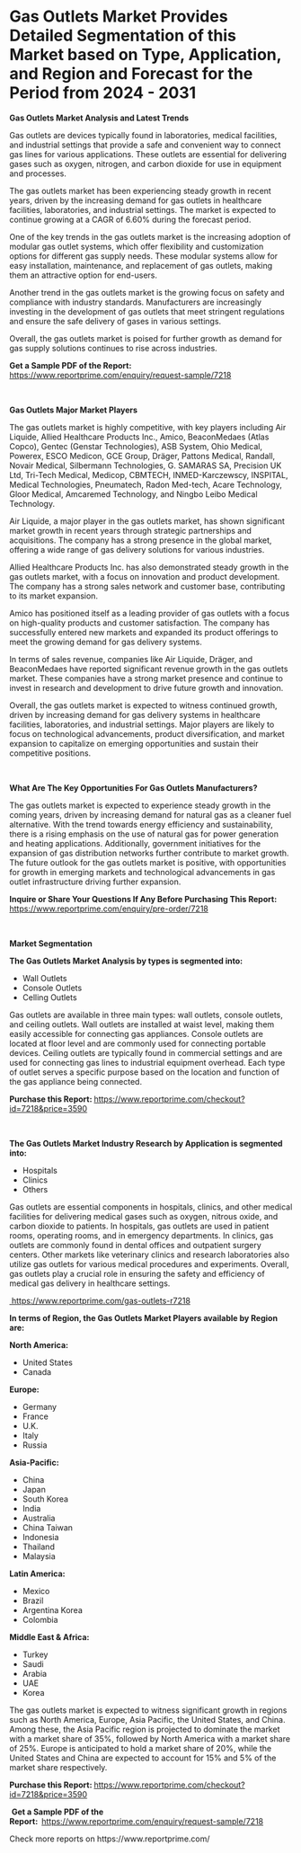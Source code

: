 <p><h1>Gas Outlets Market Provides Detailed Segmentation of this Market based on Type, Application, and Region and Forecast for the Period from 2024 - 2031</h1></p><p><strong>Gas Outlets Market Analysis and Latest Trends</strong></p>
<p><p>Gas outlets are devices typically found in laboratories, medical facilities, and industrial settings that provide a safe and convenient way to connect gas lines for various applications. These outlets are essential for delivering gases such as oxygen, nitrogen, and carbon dioxide for use in equipment and processes.</p><p>The gas outlets market has been experiencing steady growth in recent years, driven by the increasing demand for gas outlets in healthcare facilities, laboratories, and industrial settings. The market is expected to continue growing at a CAGR of 6.60% during the forecast period.</p><p>One of the key trends in the gas outlets market is the increasing adoption of modular gas outlet systems, which offer flexibility and customization options for different gas supply needs. These modular systems allow for easy installation, maintenance, and replacement of gas outlets, making them an attractive option for end-users.</p><p>Another trend in the gas outlets market is the growing focus on safety and compliance with industry standards. Manufacturers are increasingly investing in the development of gas outlets that meet stringent regulations and ensure the safe delivery of gases in various settings.</p><p>Overall, the gas outlets market is poised for further growth as demand for gas supply solutions continues to rise across industries.</p></p>
<p><strong>Get a Sample PDF of the Report:&nbsp;</strong> <a href="https://www.reportprime.com/enquiry/request-sample/7218">https://www.reportprime.com/enquiry/request-sample/7218</a></p>
<p>&nbsp;</p>
<p><strong>Gas Outlets Major Market Players</strong></p>
<p><p>The gas outlets market is highly competitive, with key players including Air Liquide, Allied Healthcare Products Inc., Amico, BeaconMedaes (Atlas Copco), Gentec (Genstar Technologies), ASB System, Ohio Medical, Powerex, ESCO Medicon, GCE Group, Dräger, Pattons Medical, Randall, Novair Medical, Silbermann Technologies, G. SAMARAS SA, Precision UK Ltd, Tri-Tech Medical, Medicop, CBMTECH, INMED-Karczewscy, INSPITAL, Medical Technologies, Pneumatech, Radon Med-tech, Acare Technology, Gloor Medical, Amcaremed Technology, and Ningbo Leibo Medical Technology.</p><p>Air Liquide, a major player in the gas outlets market, has shown significant market growth in recent years through strategic partnerships and acquisitions. The company has a strong presence in the global market, offering a wide range of gas delivery solutions for various industries.</p><p>Allied Healthcare Products Inc. has also demonstrated steady growth in the gas outlets market, with a focus on innovation and product development. The company has a strong sales network and customer base, contributing to its market expansion.</p><p>Amico has positioned itself as a leading provider of gas outlets with a focus on high-quality products and customer satisfaction. The company has successfully entered new markets and expanded its product offerings to meet the growing demand for gas delivery systems.</p><p>In terms of sales revenue, companies like Air Liquide, Dräger, and BeaconMedaes have reported significant revenue growth in the gas outlets market. These companies have a strong market presence and continue to invest in research and development to drive future growth and innovation.</p><p>Overall, the gas outlets market is expected to witness continued growth, driven by increasing demand for gas delivery systems in healthcare facilities, laboratories, and industrial settings. Major players are likely to focus on technological advancements, product diversification, and market expansion to capitalize on emerging opportunities and sustain their competitive positions.</p></p>
<p>&nbsp;</p>
<p><strong>What Are The Key Opportunities For Gas Outlets Manufacturers?</strong></p>
<p><p>The gas outlets market is expected to experience steady growth in the coming years, driven by increasing demand for natural gas as a cleaner fuel alternative. With the trend towards energy efficiency and sustainability, there is a rising emphasis on the use of natural gas for power generation and heating applications. Additionally, government initiatives for the expansion of gas distribution networks further contribute to market growth. The future outlook for the gas outlets market is positive, with opportunities for growth in emerging markets and technological advancements in gas outlet infrastructure driving further expansion.</p></p>
<p><strong>Inquire or Share Your Questions If Any Before Purchasing This Report:</strong> <a href="https://www.reportprime.com/enquiry/pre-order/7218">https://www.reportprime.com/enquiry/pre-order/7218</a></p>
<p>&nbsp;</p>
<p><strong>Market Segmentation</strong></p>
<p><strong>The Gas Outlets Market Analysis by types is segmented into:</strong></p>
<p><ul><li>Wall Outlets</li><li>Console Outlets</li><li>Celling Outlets</li></ul></p>
<p><p>Gas outlets are available in three main types: wall outlets, console outlets, and ceiling outlets. Wall outlets are installed at waist level, making them easily accessible for connecting gas appliances. Console outlets are located at floor level and are commonly used for connecting portable devices. Ceiling outlets are typically found in commercial settings and are used for connecting gas lines to industrial equipment overhead. Each type of outlet serves a specific purpose based on the location and function of the gas appliance being connected.</p></p>
<p><strong>Purchase this Report:&nbsp;</strong><a href="https://www.reportprime.com/checkout?id=7218&price=3590">https://www.reportprime.com/checkout?id=7218&price=3590</a></p>
<p>&nbsp;</p>
<p><strong>The Gas Outlets Market Industry Research by Application is segmented into:</strong></p>
<p><ul><li>Hospitals</li><li>Clinics</li><li>Others</li></ul></p>
<p><p>Gas outlets are essential components in hospitals, clinics, and other medical facilities for delivering medical gases such as oxygen, nitrous oxide, and carbon dioxide to patients. In hospitals, gas outlets are used in patient rooms, operating rooms, and in emergency departments. In clinics, gas outlets are commonly found in dental offices and outpatient surgery centers. Other markets like veterinary clinics and research laboratories also utilize gas outlets for various medical procedures and experiments. Overall, gas outlets play a crucial role in ensuring the safety and efficiency of medical gas delivery in healthcare settings.</p></p>
<p><a href="https://www.reportprime.com/gas-outlets-r7218">&nbsp;https://www.reportprime.com/gas-outlets-r7218</a></p>
<p><strong>In terms of Region, the Gas Outlets Market Players available by Region are:</strong></p>
<p>
    <p> <strong> North America: </strong>
        <ul>
            <li>United States</li>
            <li>Canada</li>
        </ul>
        </p> 
    <p> <strong> Europe: </strong>
        <ul>
            <li>Germany</li>
            <li>France</li>
            <li>U.K.</li>
            <li>Italy</li>
            <li>Russia</li>
        </ul>
        </p> 
    <p> <strong> Asia-Pacific: </strong>
        <ul>
            <li>China</li>
            <li>Japan</li>
            <li>South Korea</li>
            <li>India</li>
            <li>Australia</li>
            <li>China Taiwan</li>
            <li>Indonesia</li>
            <li>Thailand</li>
            <li>Malaysia</li>
        </ul>
        </p> 
    <p> <strong> Latin America: </strong>
        <ul>
            <li>Mexico</li>
            <li>Brazil</li>
            <li>Argentina Korea</li>
            <li>Colombia</li>
        </ul>
        </p> 
    <p> <strong> Middle East & Africa: </strong>
        <ul>
            <li>Turkey</li>
            <li>Saudi</li>
            <li>Arabia</li>
            <li>UAE</li>
            <li>Korea</li>
        </ul>
    </p>
    </p>
<p><p>The gas outlets market is expected to witness significant growth in regions such as North America, Europe, Asia Pacific, the United States, and China. Among these, the Asia Pacific region is projected to dominate the market with a market share of 35%, followed by North America with a market share of 25%. Europe is anticipated to hold a market share of 20%, while the United States and China are expected to account for 15% and 5% of the market share respectively.</p></p>
<p><strong>Purchase this Report: </strong><a href="https://www.reportprime.com/checkout?id=7218&price=3590">https://www.reportprime.com/checkout?id=7218&price=3590</a></p>
<p>&nbsp;<strong>Get a Sample PDF of the Report:&nbsp;&nbsp;</strong><a href="https://www.reportprime.com/enquiry/request-sample/7218">https://www.reportprime.com/enquiry/request-sample/7218</a></p>
<p><strong></strong></p>
<p>Check more reports on https://www.reportprime.com/</p>